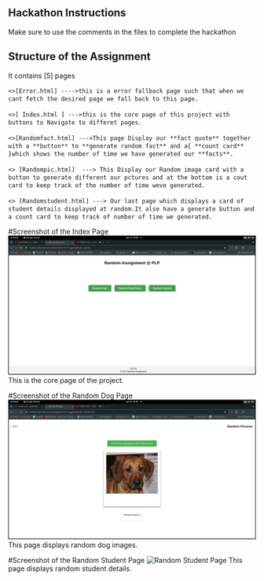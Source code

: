 ## Hackathon Instructions

Make sure to use the comments in the files to complete the hackathon

## Structure of the Assignment
It contains [5] pages  

    <>[Error.html] ---->this is a error fallback page such that when we cant fetch the desired page we fall back to this page.  
    
    <>[ Index.html ] --->this is the core page of this project with buttons to Navigate to differet pages.  
    
    <>[Randomfact.html] --->This page Display our **fact quote** together with a **button** to **generate random fact** and a{ **count card** }which shows the number of time we have generated our **facts**.  
    
    <> [Randompic.html]  ---> This Display our Random image card with a button to generate different our pctures and at the bottom is a cout card to keep track of the number of time weve generated.  
    
    <> [Randomstudent.html] ---> Our last page which displays a card of student details displayed at random.It alse have a generate button and a count card to keep track of number of time we generated.


#Screenshot of the Index Page
![Index Page](/static/readme_images/image.png)
This is the core page of the project.

#Screenshot of the Random Dog Page
![Random Dog Page](/static/readme_images/image_2.png)
This page displays random dog images.

#Screenshot of the Random Student Page
![Random Student Page](/static/readme_images/student_small.png)
This page displays random student details.
